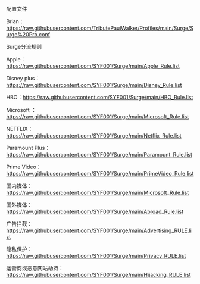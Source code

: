 配置文件

Brian：https://raw.githubusercontent.com/TributePaulWalker/Profiles/main/Surge/Surge%20Pro.conf


Surge分流规则

Apple：https://raw.githubusercontent.com/SYF001/Surge/main/Apple_Rule.list

Disney plus：https://raw.githubusercontent.com/SYF001/Surge/main/Disney_Rule.list

HBO：https://raw.githubusercontent.com/SYF001/Surge/main/HBO_Rule.list

Microsoft ：https://raw.githubusercontent.com/SYF001/Surge/main/Microsoft_Rule.list

NETFLIX：https://raw.githubusercontent.com/SYF001/Surge/main/Netflix_Rule.list

Paramount Plus：https://raw.githubusercontent.com/SYF001/Surge/main/Paramount_Rule.list

Prime Video：https://raw.githubusercontent.com/SYF001/Surge/main/PrimeVideo_Rule.list

国内媒体：https://raw.githubusercontent.com/SYF001/Surge/main/Microsoft_Rule.list

国外媒体：https://raw.githubusercontent.com/SYF001/Surge/main/Abroad_Rule.list

广告拦截：https://raw.githubusercontent.com/SYF001/Surge/main/Advertising_RULE.list

隐私保护：https://raw.githubusercontent.com/SYF001/Surge/main/Privacy_RULE.list

运营商或恶意网站劫持：https://raw.githubusercontent.com/SYF001/Surge/main/Hijacking_RULE.list

